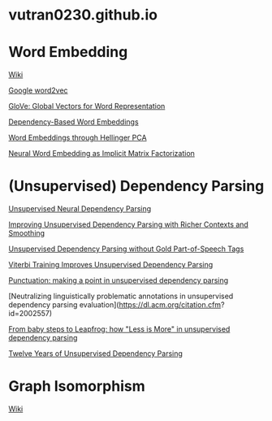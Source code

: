 # vutran0230.github.io


# Word Embedding

[Wiki](https://en.wikipedia.org/wiki/Word_embedding)

[Google word2vec](http://papers.nips.cc/paper/5021-distributed-representations-of-words-and-phrases-and-their-compositionality)

[GloVe: Global Vectors for Word Representation](http://www.aclweb.org/anthology/D14-1162)

[Dependency-Based Word Embeddings](http://www.aclweb.org/anthology/P/P14/P14-2050.pdf)

[Word Embeddings through Hellinger PCA](https://arxiv.org/pdf/1312.5542.pdf)

[Neural Word Embedding as Implicit Matrix Factorization](http://papers.nips.cc/paper/5477-neural-word-embedding-as-implicit-matrix-factorization)

# (Unsupervised) Dependency Parsing

[Unsupervised Neural Dependency Parsing](https://aclweb.org/anthology/D16-1073)

[Improving Unsupervised Dependency Parsing with Richer Contexts and Smoothing](https://aclanthology.info/pdf/N/N09/N09-1012.pdf)

[Unsupervised Dependency Parsing without Gold Part-of-Speech Tags](https://web.stanford.edu/~jurafsky/goldtags.pdf)

[Viterbi Training Improves Unsupervised Dependency Parsing](https://dl.acm.org/citation.cfm?id=1870570)

[Punctuation: making a point in unsupervised dependency parsing](https://dl.acm.org/citation.cfm?id=2018939)

[Neutralizing linguistically problematic annotations in unsupervised dependency parsing evaluation](https://dl.acm.org/citation.cfm?
id=2002557)

[From baby steps to Leapfrog: how "Less is More" in unsupervised dependency parsing](https://dl.acm.org/citation.cfm?id=1858115)

[Twelve Years of Unsupervised Dependency Parsing](http://ceur-ws.org/Vol-1649/56.pdf)

# Graph Isomorphism

[Wiki](https://en.wikipedia.org/wiki/Subgraph_isomorphism_problem)
